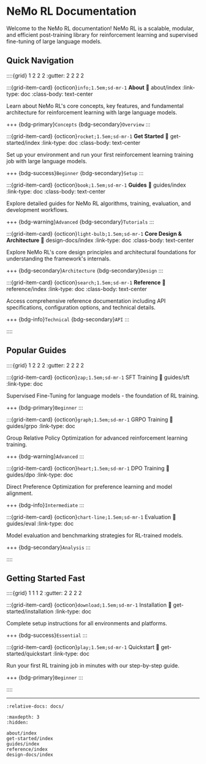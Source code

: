 ﻿# NeMo RL Documentation

Welcome to the NeMo RL documentation! NeMo RL is a scalable, modular, and efficient post-training 
library for reinforcement learning and supervised fine-tuning of large language models.

## Quick Navigation

::::{grid} 1 2 2 2
:gutter: 2 2 2 2

:::{grid-item-card} {octicon}`info;1.5em;sd-mr-1` **About**
:link: about/index
:link-type: doc
:class-body: text-center

Learn about NeMo RL's core concepts, key features, and fundamental architecture for reinforcement learning with large language models.

+++
{bdg-primary}`Concepts` {bdg-secondary}`Overview`
:::

:::{grid-item-card} {octicon}`rocket;1.5em;sd-mr-1` **Get Started**
:link: get-started/index
:link-type: doc
:class-body: text-center

Set up your environment and run your first reinforcement learning training job with large language models.

+++
{bdg-success}`Beginner` {bdg-secondary}`Setup`
:::

:::{grid-item-card} {octicon}`book;1.5em;sd-mr-1` **Guides**
:link: guides/index
:link-type: doc
:class-body: text-center

Explore detailed guides for NeMo RL algorithms, training, evaluation, and development workflows.

+++
{bdg-warning}`Advanced` {bdg-secondary}`Tutorials`
:::

:::{grid-item-card} {octicon}`light-bulb;1.5em;sd-mr-1` **Core Design & Architecture**
:link: design-docs/index
:link-type: doc
:class-body: text-center

Explore NeMo RL's core design principles and architectural foundations for understanding the framework's internals.

+++
{bdg-secondary}`Architecture` {bdg-secondary}`Design`
:::

:::{grid-item-card} {octicon}`search;1.5em;sd-mr-1` **Reference**
:link: reference/index
:link-type: doc
:class-body: text-center

Access comprehensive reference documentation including API specifications, configuration options, and technical details.

+++
{bdg-info}`Technical` {bdg-secondary}`API`
:::

::::

## Popular Guides

::::{grid} 1 2 2 2
:gutter: 2 2 2 2

:::{grid-item-card} {octicon}`zap;1.5em;sd-mr-1` SFT Training
:link: guides/sft
:link-type: doc

Supervised Fine-Tuning for language models - the foundation of RL training.

+++
{bdg-primary}`Beginner`
:::

:::{grid-item-card} {octicon}`graph;1.5em;sd-mr-1` GRPO Training
:link: guides/grpo
:link-type: doc

Group Relative Policy Optimization for advanced reinforcement learning training.

+++
{bdg-warning}`Advanced`
:::

:::{grid-item-card} {octicon}`heart;1.5em;sd-mr-1` DPO Training
:link: guides/dpo
:link-type: doc

Direct Preference Optimization for preference learning and model alignment.

+++
{bdg-info}`Intermediate`
:::

:::{grid-item-card} {octicon}`chart-line;1.5em;sd-mr-1` Evaluation
:link: guides/eval
:link-type: doc

Model evaluation and benchmarking strategies for RL-trained models.

+++
{bdg-secondary}`Analysis`
:::

::::

## Getting Started Fast

::::{grid} 1 1 1 2
:gutter: 2 2 2 2

:::{grid-item-card} {octicon}`download;1.5em;sd-mr-1` Installation
:link: get-started/installation
:link-type: doc

Complete setup instructions for all environments and platforms.

+++
{bdg-success}`Essential`
:::

:::{grid-item-card} {octicon}`play;1.5em;sd-mr-1` Quickstart
:link: get-started/quickstart
:link-type: doc

Run your first RL training job in minutes with our step-by-step guide.

+++
{bdg-primary}`Beginner`
:::

::::

---

```{include} ../README.md
:relative-docs: docs/
```

```{toctree}
:maxdepth: 3
:hidden:

about/index
get-started/index
guides/index
reference/index
design-docs/index
```